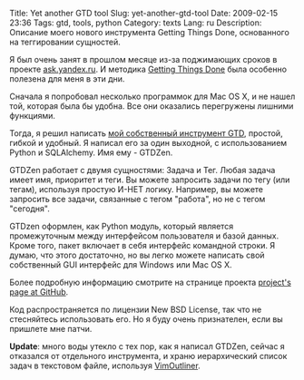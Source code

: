 Title: Yet another GTD tool
Slug: yet-another-gtd-tool
Date: 2009-02-15 23:36
Tags: gtd, tools, python
Category: texts
Lang: ru
Description: Описание моего нового инструмента  Getting Things Done, основанного на теггировании сущностей.

Я был очень занят в прошлом месяце из-за поджимающих сроков в проекте [ask.yandex.ru](http://42.yandex.ru). И методика [Getting Things Done][gtd] была особенно полезена для меня в эти дни.

Сначала я попробовал несколько программок для Mac OS X, и не нашел той, которая была бы удобна. Все они оказались перегружены лишними функциями.

Тогда, я решил написать [мой собственный инструмент GTD][gtdzen], простой, гибкой и удобный. Я написал его за один выходной, с использованием Python и SQLAlchemy. Имя ему - GTDZen.

GTDZen работает с двумя сущностями: Задача и Тег. Любая задача имеет имя, приоритет и теги. Вы можете запросить задачи по тегу (или тегам), используя простую И-НЕТ логику. Например, вы можете запросить все задачи, связанные с тегом "работа", но не с тегом "сегодня".

GTDzen оформлен, как Python модуль, который является промежуточным между интерфейсом пользователя и базой данных. Кроме того, пакет включает в себя интерфейс командной строки. Я думаю, что этого достаточно, но вы легко можете написать свой собственный GUI интерфейс для Windows или Mac OS X.

Более подробную информацию смотрите на странице проекта [project's page at GitHub][gtdzen].

Код распространяется по лицензии New BSD License, так что не стесняйтесь использовать его. Но я буду очень признателен, если вы пришлете мне патчи.

**Update**: много воды утекло с тех пор, как я написал GTDZen, сейчас я отказался от отдельного инструмента, и храню иерархический список задач в текстовом файле, используя [VimOutliner](http://www.vimoutliner.org/).

[gtdzen]: https://github.com/svetlyak40wt/gtdzen/
[gtd]: http://en.wikipedia.org/wiki/Getting_Things_Done
